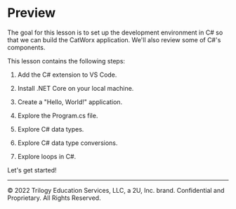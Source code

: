 # Preview

The goal for this lesson is to set up the development environment in C# so that we can build the CatWorx application. We'll also review some of C#'s components.

This lesson contains the following steps:

1. Add the C# extension to VS Code.

2. Install .NET Core on your local machine.

3. Create a "Hello, World!" application.

4. Explore the Program.cs file.

5. Explore C# data types.

6. Explore C# data type conversions.

7. Explore loops in C#.

Let's get started!

---
© 2022 Trilogy Education Services, LLC, a 2U, Inc. brand. Confidential and Proprietary. All Rights Reserved.